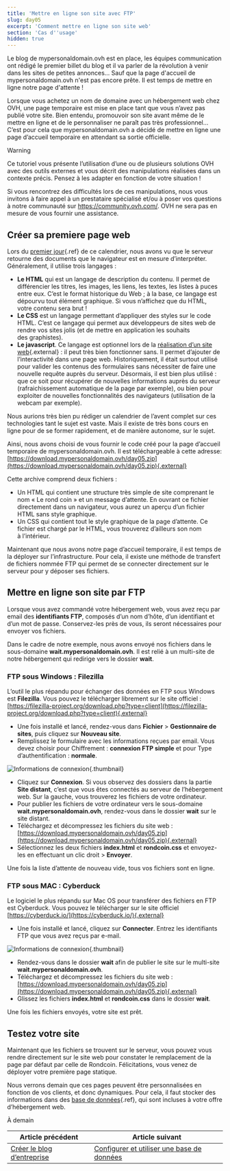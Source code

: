 ```yaml
---
title: 'Mettre en ligne son site avec FTP'
slug: day05
excerpt: 'Comment mettre en ligne son site web'
section: 'Cas d''usage'
hidden: true
---
```


Le blog de mypersonaldomain.ovh est en place, les équipes communication ont rédigé le premier billet du blog et il va parler de la révolution à venir dans les sites de petites annonces... Sauf que la page d'accueil de mypersonaldomain.ovh n'est pas encore prête. Il est temps de mettre en ligne notre page d'attente !

Lorsque vous achetez un nom de domaine avec un hébergement web chez OVH, une page temporaire est mise en place tant que vous n’avez pas publié votre site. Bien entendu, promouvoir son site avant même de le mettre en ligne et de le personnaliser ne paraît pas très professionnel... C’est pour cela que mypersonaldomain.ovh a décidé de mettre en ligne une page d’accueil temporaire en attendant sa sortie officielle.

> [!warning]
>
> Ce tutoriel vous présente l’utilisation d’une ou de plusieurs solutions OVH avec des outils externes et vous décrit des manipulations réalisées dans un contexte précis. Pensez à les adapter en fonction de votre situation !
>
> Si vous rencontrez des difficultés lors de ces manipulations, nous vous invitons à faire appel à un prestataire spécialisé et/ou à poser vos questions à notre communauté sur <https://community.ovh.com/>. OVH ne sera pas en mesure de vous fournir une assistance.
>

## Créer sa premiere page web
Lors du [premier jour](../day01/guide.fr-fr.md){.ref} de ce calendrier, nous avons vu que le serveur retourne des documents que le navigateur est en mesure d’interpréter. Généralement, il utilise trois langages :

- **Le HTML** qui est un langage de description du contenu. Il permet de différencier les titres, les images, les liens, les textes, les listes à puces entre eux. C’est le format historique du Web ; à la base, ce langage est dépourvu tout élément graphique. Si vous n’affichez que du HTML, votre contenu sera brut !
- **Le CSS** est un langage permettant d’appliquer des styles sur le code HTML. C’est ce langage qui permet aux développeurs de sites web de rendre vos sites jolis (et de mettre en application les souhaits des graphistes).
- **Le javascript**. Ce langage est optionnel lors de la [réalisation d’un site web](https://www.ovh.com/fr/hebergement-web/site/){.external} : il peut très bien fonctionner sans. Il permet d’ajouter de l’interactivité dans une page web. Historiquement, il était surtout utilisé pour valider les contenus des formulaires sans nécessiter de faire une nouvelle requête auprès du serveur. Désormais, il est bien plus utilisé : que ce soit pour récupérer de nouvelles informations auprès du serveur (rafraichissement automatique de la page par exemple), ou bien pour exploiter de nouvelles fonctionnalités des navigateurs (utilisation de la webcam par exemple).

Nous aurions très bien pu rédiger un calendrier de l’avent complet sur ces technologies tant le sujet est vaste. Mais il existe de très bons cours en ligne pour de se former rapidement, et de manière autonome, sur le sujet.

Ainsi, nous avons choisi de vous fournir le code créé pour la page d’accueil temporaire de mypersonaldomain.ovh. Il est téléchargeable à cette adresse: [https://download.mypersonaldomain.ovh/day05.zip](https://download.mypersonaldomain.ovh/day05.zip){.external}

Cette archive comprend deux fichiers :

- Un HTML qui contient une structure très simple de site comprenant le nom « Le rond coin » et un message d’attente. En ouvrant ce fichier directement dans un navigateur, vous aurez un aperçu d’un fichier HTML sans style graphique.
- Un CSS qui contient tout le style graphique de la page d’attente. Ce fichier est chargé par le HTML, vous trouverez d’ailleurs son nom à l’intérieur.

Maintenant que nous avons notre page d’accueil temporaire, il est temps de la déployer sur l’infrastructure. Pour cela, il existe une méthode de transfert de fichiers nommée FTP qui permet de se connecter directement sur le serveur pour y déposer ses fichiers.


## Mettre en ligne son site par FTP
Lorsque vous avez commandé votre hébergement web, vous avez reçu par email des **identifiants FTP**, composés d’un nom d’hôte, d’un identifiant et d’un mot de passe. Conservez-les près de vous, ils seront nécessaires pour envoyer vos fichiers.

Dans le cadre de notre exemple, nous avons envoyé nos fichiers dans le sous-domaine **wait.mypersonaldomain.ovh**. Il est relié à un multi-site de notre hébergement qui redirige vers le dossier **wait**.


### FTP sous Windows &#58; Filezilla
L’outil le plus répandu pour échanger des données en FTP sous Windows est **Filezilla**. Vous pouvez le télécharger librement sur le site officiel : [https://filezilla-project.org/download.php?type=client](https://filezilla-project.org/download.php?type=client){.external}

- Une fois installé et lancé, rendez-vous dans **Fichier** > **Gestionnaire de sites**, puis cliquez sur **Nouveau site**.
- Remplissez le formulaire avec les informations reçues par email. Vous devez choisir pour Chiffrement : **connexion FTP simple** et pour Type d’authentification : **normale**.


![Informations de connexion](images/ftp_filezilla.png){.thumbnail}

- Cliquez sur **Connexion**. Si vous observez des dossiers dans la partie **Site distant**, c’est que vous êtes connectés au serveur de l’hébergement web. Sur la gauche, vous trouverez les fichiers de votre ordinateur.
- Pour publier les fichiers de votre ordinateur vers le sous-domaine **wait.mypersonaldomain.ovh**, rendez-vous dans le dossier **wait** sur le site distant.
- Téléchargez et décompressez les fichiers du site web : [https://download.mypersonaldomain.ovh/day05.zip](https://download.mypersonaldomain.ovh/day05.zip){.external}
- Sélectionnez les deux fichiers **index.html** et **rondcoin.css** et envoyez-les en effectuant un clic droit > **Envoyer**.

Une fois la liste d’attente de nouveau vide, tous vos fichiers sont en ligne.


### FTP sous MAC &#58; Cyberduck
Le logiciel le plus répandu sur Mac OS pour transférer des fichiers en FTP est Cyberduck. Vous pouvez le télécharger sur le site officiel [https://cyberduck.io/](https://cyberduck.io/){.external}

- Une fois installé et lancé, cliquez sur **Connecter**. Entrez les identifiants FTP que vous avez reçus par e-mail.


![Informations de connexion](images/ftp_cyberduck.png){.thumbnail}

- Rendez-vous dans le dossier **wait** afin de publier le site sur le multi-site **wait.mypersonaldomain.ovh**.
- Téléchargez et décompressez les fichiers du site web : [https://download.mypersonaldomain.ovh/day05.zip](https://download.mypersonaldomain.ovh/day05.zip){.external}
- Glissez les fichiers **index.html** et **rondcoin.css** dans le dossier **wait**.

Une fois les fichiers envoyés, votre site est prêt.


## Testez votre site
Maintenant que les fichiers se trouvent sur le serveur, vous pouvez vous rendre directement sur le site web pour constater le remplacement de la page par défaut par celle de Rondcoin. Félicitations, vous venez de déployer votre première page statique.

Nous verrons demain que ces pages peuvent être personnalisées en fonction de vos clients, et donc dynamiques. Pour cela, il faut stocker des informations dans des [base de données](../day06/guide.fr-fr.md){.ref}, qui sont incluses à votre offre d’hébergement web.

À demain

| Article précédent | Article suivant |
|---|---|
| [Créer le blog d’entreprise](https://docs.ovh.com/fr/hosting/24-days/day04/) | [Configurer et utiliser une base de données](https://docs.ovh.com/fr/hosting/24-days/day06/) |